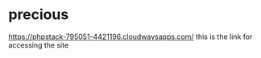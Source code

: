 # precious

https://phpstack-795051-4421196.cloudwaysapps.com/
this is the link for accessing the site
